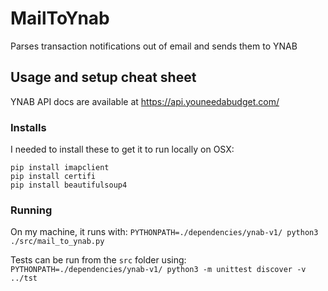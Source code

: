 # MailToYnab
Parses transaction notifications out of email and sends them to YNAB


## Usage and setup cheat sheet

YNAB API docs are available at https://api.youneedabudget.com/

### Installs

I needed to install these to get it to run locally on OSX:

```
pip install imapclient
pip install certifi
pip install beautifulsoup4
```

### Running

On my machine, it runs with:
`PYTHONPATH=./dependencies/ynab-v1/ python3 ./src/mail_to_ynab.py`

Tests can be run from the `src` folder using:
`PYTHONPATH=./dependencies/ynab-v1/ python3 -m unittest discover -v ../tst`


